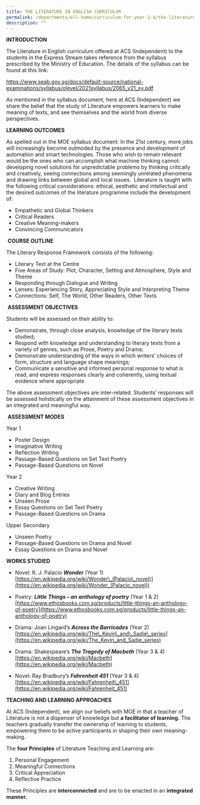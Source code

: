 ```yaml
---
title: THE LITERATURE IN ENGLISH CURRICULUM
permalink: /departments/ell-home/curriculum-for-year-1-4/the-literature-in-english-curriculum/
description: ""
---
```

**INTRODUCTION**

The Literature in English curriculum offered at ACS (Independent) to the students in the Express Stream takes reference from the syllabus prescribed by the Ministry of Education. The details of the syllabus can be found at this link:

<a href="https://www.seab.gov.sg/docs/default-source/national-examinations/syllabus/olevel/2021syllabus/2065_y21_sy.pdf" target="_blank">https://www.seab.gov.sg/docs/default-source/national-examinations/syllabus/olevel/2021syllabus/2065_y21_sy.pdf</a>

As mentioned in the syllabus document, here at ACS (Independent) we share the belief that the study of Literature empowers learners to make meaning of texts, and see themselves and the world from diverse perspectives.

**LEARNING OUTCOMES**

As spelled out in the MOE syllabus document: In the 21st century, more jobs will increasingly become outmoded by the presence and development of automation and smart technologies. Those who wish to remain relevant would be the ones who can accomplish what machine thinking cannot: developing novel solutions for unpredictable problems by thinking critically and creatively, seeing connections among seemingly unrelated phenomena and drawing links between global and local issues.  Literature is taught with the following critical considerations: ethical, aesthetic and intellectual and the desired outcomes of the literature programme include the development of:

*   Empathetic and Global Thinkers
*   Critical Readers
*   Creative Meaning-makers
*   Convincing Communicators

 **COURSE OUTLINE**

The Literary Response Framework consists of the following:

*   Literary Text at the Centre
*   Five Areas of Study: Plot, Character, Setting and Atmosphere, Style and Theme
*   Responding through Dialogue and Writing
*   Lenses: Experiencing Story, Appreciating Style and Interpreting Theme
*   Connections: Self, The World, Other Readers, Other Texts

 **ASSESSMENT OBJECTIVES**

Students will be assessed on their ability to:

*   Demonstrate, through close analysis, knowledge of the literary texts studied;
*   Respond with knowledge and understanding to literary texts from a variety of genres, such as Prose, Poetry and Drama;
*   Demonstrate understanding of the ways in which writers’ choices of form, structure and language shape meanings;
*   Communicate a sensitive and informed personal response to what is read, and express responses clearly and coherently, using textual evidence where appropriate

The above assessment objectives are inter-related. Students’ responses will be assessed holistically on the attainment of these assessment objectives in an integrated and meaningful way.

 **ASSESSMENT MODES**

Year 1

*   Poster Design
*   Imaginative Writing
*   Reflection Writing
*   Passage-Based Questions on Set Text Poetry
*   Passage-Based Questions on Novel

Year 2

*   Creative Writing
*   Diary and Blog Entries
*   Unseen Prose
*   Essay Questions on Set Text Poetry
*   Passage-Based Questions on Drama

Upper Secondary

*   Unseen Poetry
*   Passage-Based Questions on Drama and Novel
*   Essay Questions on Drama and Novel

**WORKS STUDIED**

*   Novel: R. J. Palacio **_Wonder_** (Year 1)  
    [https://en.wikipedia.org/wiki/Wonder\_(Palacio\_novel)](https://en.wikipedia.org/wiki/Wonder_(Palacio_novel))

*   Poetry: **_Little Things – an anthology of poetry_** (Year 1 & 2)  
    [https://www.ethosbooks.com.sg/products/little-things-an-anthology-of-poetry](https://www.ethosbooks.com.sg/products/little-things-an-anthology-of-poetry)

*   Drama: Joan Lingard’s **_Across the Barricades_** (Year 2)  
    [https://en.wikipedia.org/wiki/The\_Kevin\_and\_Sadie\_series](https://en.wikipedia.org/wiki/The_Kevin_and_Sadie_series)

*   Drama: Shakespeare’s **_The Tragedy of Macbeth_** (Year 3 & 4)  
    [https://en.wikipedia.org/wiki/Macbeth](https://en.wikipedia.org/wiki/Macbeth)

*   Novel: Ray Bradbury’s **_Fahrenheit 451_** (Year 3 & 4)  
    [https://en.wikipedia.org/wiki/Fahrenheit\_451](https://en.wikipedia.org/wiki/Fahrenheit_451)

**TEACHING AND LEARNING APPROACHES**

At ACS (Independent), we align our beliefs with MOE in that a teacher of Literature is not a dispenser of knowledge but **a facilitator of learning.** The teachers gradually transfer the ownership of learning to students, empowering them to be active participants in shaping their own meaning-making.

The **four Principles** of Literature Teaching and Learning are:

1.  Personal Engagement
2.  Meaningful Connections
3.  Critical Appreciation
4.  Reflective Practice

These Principles are **interconnected** and are to be enacted in an **integrated manner.**